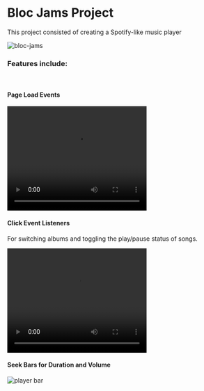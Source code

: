 <h1>Bloc Jams Project</h1>
<p>This project consisted of creating a Spotify-like music player</p>
<img src="https://goo.gl/photos/DN4nrBu3ok66JwuH9" alt="bloc-jams">
<h3>Features include: </h3> 
<br>
<h4>Page Load Events</h4>
<video width="320" height="240" controls>
  <source src="https://goo.gl/photos/MZZBD6Y6gE6Cixsr9" type="video/mp4">
Your browser does not support the video tag.
</video>

<h4>Click Event Listeners</h4>
<p>For switching albums and toggling the play/pause status of songs.</p>

<video width="320" height="240" controls>
  <source src="https://goo.gl/photos/5SbwYuLWhMnrijdQ8" type="video/mp4">
Your browser does not support the video tag.
</video>

<h4>Seek Bars for Duration and Volume</h4>
<img src="https://goo.gl/photos/KkkTV4EhM2oYMpwX8" alt="player bar">
